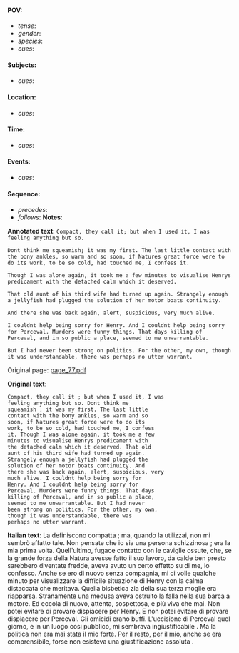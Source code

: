 #### POV: 
  - *tense*:
  - *gender*:
  - *species*:
  - *cues*:
#### Subjects:
  - *cues*:
#### Location:
  - *cues*:
#### Time:
  - *cues*:
#### Events:
  - *cues*:
#### Sequence:
  - *precedes*: 
  - *follows*:
**Notes**:


**Annotated text**:
`Compact, they call it; but when I used it, I was feeling anything but so.`

`Dont think me squeamish; it was my first. The last little contact with the bony ankles, so warm and so soon, if Natures great force were to do its work, to be so cold, had touched me, I confess it.`

`Though I was alone again, it took me a few minutes to visualise Henrys predicament with the detached calm which it deserved.`

`That old aunt of his third wife had turned up again. Strangely enough a jellyfish had plugged the solution of her motor boats continuity.`

`And there she was back again, alert, suspicious, very much alive.`

`I couldnt help being sorry for Henry. And I couldnt help being sorry for Perceval. Murders were funny things. That days killing of Perceval, and in so public a place, seemed to me unwarrantable.`

`But I had never been strong on politics. For the other, my own, though it was understandable, there was perhaps no utter warrant.`

Original page:
[page_77.pdf](https://github.com/vigji/cainjb/blob/main/source_material/pages/page_77.pdf)

**Original text**:
```
Compact, they call it ; but when I used it, I was 
feeling anything but so. Dont think me 
squeamish ; it was my first. The last little 
contact with the bony ankles, so warm and so 
soon, if Natures great force were to do its 
work, to be so cold, had touched me, I confess 
it. Though I was alone again, it took me a few 
minutes to visualise Henrys predicament with 
the detached calm which it deserved. That old 
aunt of his third wife had turned up again. 
Strangely enough a jellyfish had plugged the 
solution of her motor boats continuity. And 
there she was back again, alert, suspicious, very 
much alive. I couldnt help being sorry for 
Henry. And I couldnt help being sorry for 
Perceval. Murders were funny things. That days 
killing of Perceval, and in so public a place, 
seemed to me unwarrantable. But I had never 
been strong on politics. For the other, my own, 
though it was understandable, there was 
perhaps no utter warrant. 
```


**Italian text**:
La definiscono compatta ; ma, quando la utilizzai, non
mi sembrò affatto tale. Non pensate che io sia una persona
schizzinosa ; era la mia prima volta. Quell'ultimo,
fugace contatto con le caviglie ossute, che, se la grande
forza della Natura avesse fatto il suo lavoro, da calde
ben presto sarebbero diventate fredde, aveva avuto un
certo effetto su di me, lo confesso. Anche se ero di nuovo
senza compagnia, mi ci volle qualche minuto per visualizzare
la difficile situazione di Henry con la calma
distaccata che meritava. Quella bisbetica zia della sua
terza moglie era riapparsa. Stranamente una medusa
aveva ostruito la falla nella sua barca a motore. Ed eccola
di nuovo, attenta, sospettosa, e più viva che mai.
Non potei evitare di provare dispiacere per Henry. E
non potei evitare di provare dispiacere per Perceval.
Gli omicidi erano buffi. L'uccisione di Perceval quel
giorno, e in un luogo così pubblico, mi sembrava ingiustificabile
. Ma la politica non era mai stata il mio
forte. Per il resto, per il mio, anche se era comprensibile,
forse non esisteva una giustificazione assoluta .
